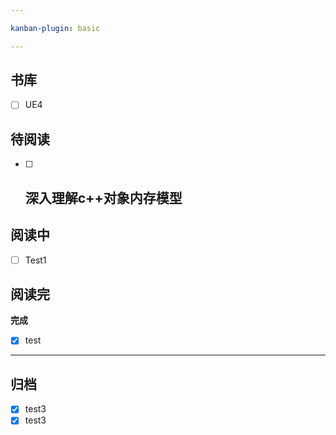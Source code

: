 ```yaml
---

kanban-plugin: basic

---
```


## 书库

- [ ] UE4


## 待阅读

- [ ] ## 深入理解c++对象内存模型


## 阅读中

- [ ] Test1


## 阅读完

**完成**
- [x] test


***

## 归档

- [x] test3
- [x] test3